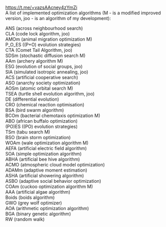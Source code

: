 https://t.me/+vazsAAcney4zYmZi                           
A list of implemented optimization algorithms (M - is a modified improved version, joo - is an algorithm of my development): 

ANS (across neighbourhood search)               
CLA (code lock algorithm, joo)               
AMOm (animal migration optimization M)                      
P_O_ES ((P+O) evolution strategies)               
CTA (Comet Tail Algorithm, joo)               
SDSm (stochastic diffusion search M)               
AAm (archery algorithm M)                     
ESG (evolution of social groups, joo)               
SIA (simulated isotropic annealing, joo)  
ACS (artificial cooperative search)               
ASO (anarchy society optimization)               
AOSm (atomic orbital search M)                      
TSEA (turtle shell evolution algorithm, joo)               
DE (differential evolution)               
CRO (chemical reaction optimisation)               
BSA (bird swarm algorithm)                                        
BCOm (bacterial chemotaxis optimization M)      
ABO (african buffalo optimization)                                
(PO)ES ((PO) evolution strategies)               
TSm (tabu search M)               
BSO (brain storm optimization)               
WOAm (wale optimization algorithm M)  
AEFA (artificial electric field algorithm)              
SOA (simple optimization algorithm)                    
ABHA (artificial bee hive algorithm)        
ACMO (atmospheric cloud model optimization)                  
ADAMm (adaptive moment estimation)                  
ASHA (artificial showering algorithm)                  
ASBO (adaptive social behavior optimization)        
COAm (cuckoo optimization algorithm M)               
AAA (artificial algae algorithm)                           
Boids (boids algorithm)               
GWO (grey wolf optimizer)  
AOA (arithmetic optimization algorithm)        
BGA (binary genetic algorithm)                           
RW (random walk)                          